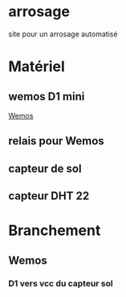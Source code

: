 # arrosage
site pour un arrosage automatisé


# Matériel

## wemos D1 mini
[Wemos](rfcniblon.github.com/repository/img/wemos.png)
## relais pour Wemos
## capteur de sol
## capteur DHT 22


# Branchement 
## Wemos
### D1 vers vcc du capteur sol
